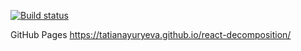 [![Build status](https://ci.appveyor.com/api/projects/status/mcdb7n1d2951053y?svg=true)](https://ci.appveyor.com/project/TatianaYuryeva/react-decomposition)

GitHub Pages https://tatianayuryeva.github.io/react-decomposition/